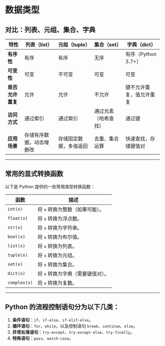 # 数据类型
## **对比：列表、元组、集合、字典**

| 特性             | 列表（list）             | 元组（tuple）          | 集合（set）          | 字典（dict）             |
| ---------------- | ------------------------ | ---------------------- | -------------------- | ------------------------ |
| **有序性**       | 有序                     | 有序                   | 无序                 | 有序（Python 3.7+）      |
| **可变性**       | 可变                     | 不可变                 | 可变                 | 可变                     |
| **是否允许重复** | 允许                     | 允许                   | 不允许               | 键不允许重复，值允许重复 |
| **访问方式**     | 通过索引                 | 通过索引               | 通过元素（哈希查找） | 通过键                   |
| **应用场景**     | 存储有序数据，动态增删改 | 存储固定数据，多值返回 | 去重、集合运算       | 快速查找，存储键值对     |

---

## **常用的显式转换函数**
以下是 Python 提供的一些常用类型转换函数：

| 函数         | 描述                              |
| ------------ | --------------------------------- |
| `int(x)`     | 将 `x` 转换为整数（如果可能）。   |
| `float(x)`   | 将 `x` 转换为浮点数。             |
| `str(x)`     | 将 `x` 转换为字符串。             |
| `bool(x)`    | 将 `x` 转换为布尔值。             |
| `list(x)`    | 将 `x` 转换为列表。               |
| `tuple(x)`   | 将 `x` 转换为元组。               |
| `set(x)`     | 将 `x` 转换为集合。               |
| `dict(x)`    | 将 `x` 转换为字典（需要键值对）。 |
| `complex(x)` | 将 `x` 转换为复数。               |

---

## Python 的流程控制语句分为以下几类：
1. **条件语句**：`if`、`if-else`、`if-elif-else`。
2. **循环语句**：`for`、`while`，以及控制语句 `break`、`continue`、`else`。
3. **异常处理语句**：`try-except`、`try-except-else`、`try-finally`。
4. **特殊语句**：`pass`、`match-case`。